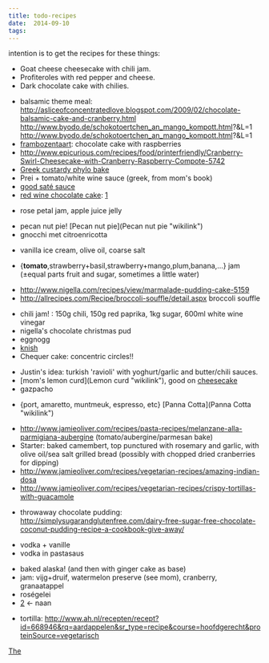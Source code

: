 ```yaml
---
title: todo-recipes
date:  2014-09-10
tags:
---
```

intention is to get the recipes for these things:

-   Goat cheese cheesecake with chili jam.
-   Profiteroles with red pepper and cheese.
-   Dark chocolate cake with chilies.

<!-- -->

-   balsamic theme meal:
    <http://asliceofconcentratedlove.blogspot.com/2009/02/chocolate-balsamic-cake-and-cranberry.html>
    <http://www.byodo.de/schokotoertchen_an_mango_kompott.html>?&L=1
    <http://www.byodo.de/schokotoertchen_an_mango_kompott.html>?&L=1
-   [frambozentaart](Chocolate_raspberry_cake "wikilink"): chocolate
    cake with raspberries
-   <http://www.epicurious.com/recipes/food/printerfriendly/Cranberry-Swirl-Cheesecake-with-Cranberry-Raspberry-Compote-5742>
-   [Greek custardy phylo bake](Recipes:Galatopita "wikilink")
-   Prei + tomato/white wine sauce (greek, from mom's book)
-   [good saté sauce](Satésaus "wikilink")
-   [red wine chocolate cake](Recipes:Red_wine_cake "wikilink"):
    [1](http://smittenkitchen.com/2011/09/red-wine-chocolate-cake/)

<!-- -->

-   rose petal jam, apple juice jelly

<!-- -->

-   pecan nut pie! [Pecan nut pie](Pecan nut pie "wikilink")
-   gnocchi met citroenricotta

<!-- -->

-   vanilla ice cream, olive oil, coarse salt

<!-- -->

-   {**tomato**,strawberry+basil,strawberry+mango,plum,banana,...} jam
    (±equal parts fruit and sugar, sometimes a little water)

<!-- -->

-   <http://www.nigella.com/recipes/view/marmalade-pudding-cake-5159>
-   <http://allrecipes.com/Recipe/broccoli-souffle/detail.aspx> broccoli
    souffle

<!-- -->

-   chili jam! : 150g chili, 150g red paprika, 1kg sugar, 600ml white
    wine vinegar
-   nigella's chocolate christmas pud
-   eggnogg
-   [knish](http://www.joepastry.com/2009/the_tradish_knish/)
-   Chequer cake: concentric circles!!

<!-- -->

-   Justin's idea: turkish 'ravioli' with yoghurt/garlic and
    butter/chili sauces.
-   [mom's lemon curd](Lemon curd "wikilink"), good on
    [cheesecake](cheesecake "wikilink")
-   gazpacho

<!-- -->

-   {port, amaretto, muntmeuk, espresso, etc} [Panna
    Cotta](Panna Cotta "wikilink")

<!-- -->

-   <http://www.jamieoliver.com/recipes/pasta-recipes/melanzane-alla-parmigiana-aubergine>
    (tomato/aubergine/parmesan bake)
-   Starter: baked camembert, top punctured with rosemary and garlic,
    with olive oil/sea salt grilled bread (possibly with chopped dried
    cranberries for dipping)
-   <http://www.jamieoliver.com/recipes/vegetarian-recipes/amazing-indian-dosa>
-   <http://www.jamieoliver.com/recipes/vegetarian-recipes/crispy-tortillas-with-guacamole>

<!-- -->

-   throwaway chocolate pudding:
    <http://simplysugarandglutenfree.com/dairy-free-sugar-free-chocolate-coconut-pudding-recipe-a-cookbook-give-away/>

<!-- -->

-   vodka + vanille
-   vodka in pastasaus

<!-- -->

-   baked alaska! (and then with ginger cake as base)
-   jam: vijg+druif, watermelon preserve (see mom), cranberry,
    granaatappel
-   roségelei
-   [2](http://www.bbcgoodfood.com/recipes/2064/flatbread) \<- naan

<!-- -->

-   tortilla:
    <http://www.ah.nl/recepten/recept?id=668946&rq=aardappelen&sr_type=recipe&course=hoofdgerecht&proteinSource=vegetarisch>

[ The](Category:Recipes "wikilink")

